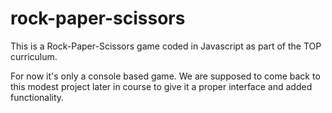 # rock-paper-scissors

This is a Rock-Paper-Scissors game coded in Javascript as part of the TOP curriculum.

For now it's only a console based game. We are supposed to come back to this modest project later in course to give it a proper interface and added functionality. 
